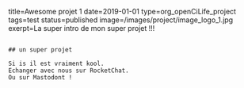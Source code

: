 title=Awesome projet 1
date=2019-01-01
type=org_openCiLife_project
tags=test
status=published
image=/images/project/image_logo_1.jpg
exerpt=La super intro de mon super projet !!!
~~~~~~

## un super projet

Si is il est vraiment kool.
Echanger avec nous sur RocketChat.
Ou sur Mastodont ! 